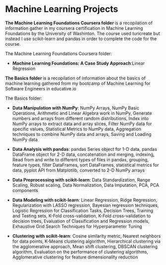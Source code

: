 # Machine Learning Projects
<p>
 <b>The Machine Learning Foundations Coursera folder </b> is a recopilation of information gather in my coursera certification in Machine Learning Foundations by the University of Washinton.
The course used turicreate but instead I use scikit-learn and pandas in order to complete the code for the course.
 </p>
 The Machine Learning Foundations Coursera folder:
<ul>
 <li><b>Machine Learning Foundations: A Case Study Approach</b>:Linear Regression</li>
 </ul>
<p>
 <b>The Basics folder </b> is a recopilation of information about the basics of machine learning gathered from my bootcamp of Machine Learning for Software Engineers in educative.io 
 </p>
The Basics folder:
<ul>
 <li><b>Data Manipulation with NumPy</b>: NumPy Arrays, NumPy Basic Operations, Arithmetic and Linear Algebra work in NumPy, Generate numbers and arrays from different random distributions, Index into NumPy arrays to extract data and array slices, Filter NumPy data for specific values, Statistical Metrics to NumPy data, Aggregation techniques to combine NumPy data and arrays, Saving and Loading NumPy data </li>
 </ul>
 <ul>
 <li><b>Data Analysis with pandas</b>: pandas Series object for 1-D data, pandas DataFrame object for 2-D data, concatenation and merging, indexing, Read from and write to different types of files in pandas, grouping, feature types, filter DataFrames, sort DataFrames, statistical metrics for data, pyplot API from Matplotlib, converted to 2-D NumPy arrays</li>
 </ul>
 <ul>
  <li><b>Data Preprocessing with scikit-learn</b>: Data Standardization, Range Scaling, Robust scaling, Data Normalization, Data Imputation, PCA, PCA components</li>
 </ul>
  <ul>
  <li><b>Data Modeling with scikit-learn</b>: Linear Regression, Ridge Regression, Regularization with LASSO regression, Bayesian regression techniques, Logistic Regression for Classification Tasks, Decision Trees, Training and Testing sets, K-Fold cross-validation, K-Fold cross-validation to decision trees, Evaluation of Classification and Regression models, Exhaustive Grid Search Techniques for Hyperparameter Tuning</li>
 </ul>
   <ul>
 <li><b>Clustering with scikit-learn</b>: Cosine similarity metric,  Nearest neighbors for data points, K-Means clustering algorithm, Hierarchical clustering via the agglomerative approach, Mean shift clustering, DBSCAN clustering algorithm, Evaluation on the performance of clustering algorithms, Agglomerative clustering for feature dimensionality reduction</li>
 </ul>
